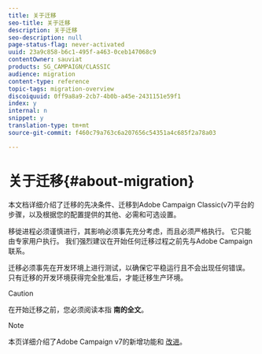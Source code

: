 ```yaml
---
title: 关于迁移
seo-title: 关于迁移
description: 关于迁移
seo-description: null
page-status-flag: never-activated
uuid: 23a9c858-b6c1-495f-a463-0ceb147068c9
contentOwner: sauviat
products: SG_CAMPAIGN/CLASSIC
audience: migration
content-type: reference
topic-tags: migration-overview
discoiquuid: 0ff9a8a9-2cb7-4b0b-a45e-2431151e59f1
index: y
internal: n
snippet: y
translation-type: tm+mt
source-git-commit: f460c79a763c6a207656c54351a4c685f2a78a03

---
```



# 关于迁移{#about-migration}

本文档详细介绍了迁移的先决条件、迁移到Adobe Campaign Classic(v7)平台的步骤，以及根据您的配置提供的其他、必需和可选设置。

移徙进程必须谨慎进行，其影响必须事先充分考虑，而且必须严格执行。 它只能由专家用户执行。 我们强烈建议在开始任何迁移过程之前先与Adobe Campaign联系。

迁移必须事先在开发环境上进行测试，以确保它平稳运行且不会出现任何错误。 只有迁移的开发环境获得完全批准后，才能迁移生产环境。

>[!CAUTION]
>
>在开始迁移之前，您必须阅读本指 **南的全文**。

>[!NOTE]
>
>本页详细介绍了Adobe Campaign v7的新增功能和 [改进](https://docs.campaign.adobe.com/doc/AC/en/RN.html)。

